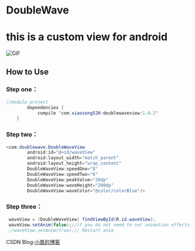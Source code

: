 # DoubleWave
# this is a custom view for android

![GIF](https://github.com/xiaosong520/DoubleWave/blob/master/app/GIF.gif)


## How to Use

### Step one：

```Java
//module project
        dependencies {
            compile 'com.xiaosong520:doublewaveview:1.0.2'
    }
```


### Step two：

```Java
<com.doublewave.DoubleWaveView
        android:id="@+id/waveView"
        android:layout_width="match_parent"
        android:layout_height="wrap_content"
        DoubleWaveView:speedOne="8"
        DoubleWaveView:speedTwo="6"
        DoubleWaveView:peakValue="20dp"
        DoubleWaveView:waveHeight="200dp"
        DoubleWaveView:waveColor="@color/colorBlue"/>
```

### Step three：

```Java
 waveView = (DoubleWaveView) findViewById(R.id.waveView);
 waveView.setAnim(false);//if you do not need to set animation effects
 //waveView.setAnim(true);// Restart anim
 ```

CSDN Blog:[小嵩的博客](http://blog.csdn.net/qq_22393017/article/details/55096961)
